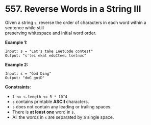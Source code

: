 # 557. Reverse Words in a String III

Given a string `s`, reverse the order of characters in each word within a sentence while still  
preserving whitespace and initial word order.

**Example 1:**

    Input: s = "Let's take LeetCode contest"
    Output: "s'teL ekat edoCteeL tsetnoc"

**Example 2:**

    Input: s = "God Ding"
    Output: "doG gniD"

**Constraints:**

- `1 <= s.length <= 5 * 10^4`
- `s` contains printable **ASCII** characters.
- `s` does not contain any leading or trailing spaces.
- There is **at least one** word in `s`.
- All the words in `s` are separated by a single space.
